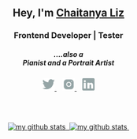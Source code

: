 <h2 align="center">Hey, I'm <a href="https://chaitanyalizrt.me/">Chaitanya Liz</a></h2>  

<h3 align="center">Frontend Developer | Tester</h3>
<h5 align="center">....also a<br/>Pianist and a Portrait Artist</h5> 

<p align="center">
      <a href="https://twitter.com/lizchaitanya" target="_blank">
            <img height="25"  src="/icons/twitter.svg"/>
      </a>&nbsp;&nbsp;
      <a href="https://www.instagram.com/lizchaitanya/" target="_blank">
            <img height="25" src="/icons/instagram.svg"/>
      </a>&nbsp;&nbsp;
      <a href="https://www.linkedin.com/in/lizchaitanya/" target="_blank">
            <img height="25" src="/icons/linkedin.svg"/>
      </a>
</p>

<br/>
<br/>  

<a align="center" href="https://github.com/CLiz17?tab=repositories">
    <p align="center">
    <img src="https://github-profile-summary-cards.vercel.app/api/cards/profile-details?username=CLiz17&theme=github_dark" alt="my github stats"/>&nbsp;
    <img src="https://activity-graph.herokuapp.com/graph?username=CLiz17&theme=react-dark" alt="my github stats"/>&nbsp;
    </p>
</a>
